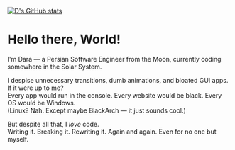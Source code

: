 [![D's GitHub stats](https://github-readme-stats.vercel.app/api?username=Kardarigan&show_icons=true&bg_color=121212&title_color=F5F5F5&text_color=F05454&icon_color=F5F5F5&count_private=true)](https://github.com/anuraghazra/github-readme-stats)

# Hello there, World!

I'm Dara — a Persian Software Engineer from the Moon, currently coding somewhere in the Solar System.

I despise unnecessary transitions, dumb animations, and bloated GUI apps. If it were up to me?  
Every app would run in the console. Every website would be black. Every OS would be Windows.  
(Linux? Nah. Except maybe BlackArch — it just sounds cool.)

But despite all that, I *love* code.  
Writing it. Breaking it. Rewriting it. Again and again. Even for no one but myself.
